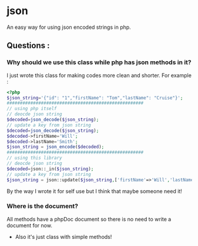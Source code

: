 # json
An easy way for using json encoded strings in php.
## Questions :
### Why should we use this class while php has json methods in it?
I just wrote this class for making codes more clean and shorter.
For example :
```php
<?php
$json_string='{"id": "1","firstName": "Tom","lastName": "Cruise"}';
####################################################
// using php itself
// deocde json string
$decoded=json_decode($json_string);
// update a key from json string
$decoded=json_decode($json_string);
$decoded->firstName='Will';
$decoded->lastName='Smith';
$json_string = json_encode($decoded);
####################################################
// using this library
// deocde json string
$decoded=json::_in($json_string);
// update a key from json string
$json_string = json::update($json_string,['firstName'=>'Will','lastName'=>'Smith']);
```
By the way I wrote it for self use but I think that maybe someone need it!
### Where is the document?
All methods have a phpDoc document so there is no need to write a document for now.
* Also it's just class with simple methods!
